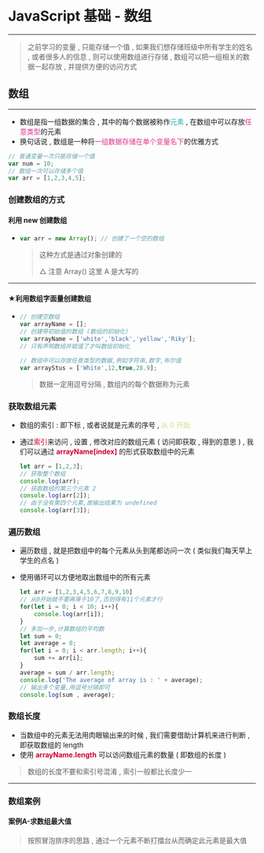 # JavaScript 基础 - 数组

------------------

> 之前学习的变量 , 只能存储一个值 , 如果我们想存储班级中所有学生的姓名 , 或者很多人的信息 , 则可以使用数组进行存储 , 数组可以把一组相关的数据一起存放 , 并提供方便的访问方式

## 数组

-----------

* 数组是指一组数据的集合 , 其中的每个数据被称作<font color=#25b2b8>元素</font> , 在数组中可以存放<font color=#e3318e>任意类型</font>的元素
* 换句话说 , 数组是一种将<font color=#e3318e>一组数据存储在单个变量名下</font>的优雅方式

```javascript
// 普通变量一次只能存储一个值
var num = 10;
// 数组一次可以存储多个值
var arr = [1,2,3,4,5];
```

### 创建数组的方式

#### 利用 new 创建数组

* ```javascript
  var arr = new Array(); // 创建了一个空的数组
  ```

  > 这种方式是通过对象创建的
  >
  > △ 注意 Array() 这里 A 是大写的

------------------------------

#### ★利用数组字面量创建数组

* ```javascript
  // 创建空数组
  var arrayName = [];
  // 创建带初始值的数组 (数组的初始化)
  var arrayName = ['white','black','yellow','Riky'];
  // 只有声明数组并赋值了才叫数组初始化
  
  // 数组中可以存放任意类型的数据,例如字符串,数字,布尔值
  var arrayStus = ['White',12,true,28.9];
  ```

  > 数据一定用逗号分隔 , 数组内的每个数据称为元素

### 获取数组元素

* 数组的索引 : 即下标 , 或者说就是元素的序号 , <font color=#d5de8c>从 0 开始</font> 

* 通过<font color=#cc0033>索引</font>来访问 , 设置 , 修改对应的数组元素 ( 访问即获取 , 得到的意思 ) , 我们可以通过 <font color=#cc0033>**arrayName[index]**</font> 的形式获取数组中的元素

  ```javascript
  let arr = [1,2,3];
  // 获取整个数组
  console.log(arr);
  // 获取数组的第三个元素 2
  console.log(arr[2]);
  // 由于没有第四个元素,故输出结果为 undefined
  console.log(arr[3]);
  ```


### 遍历数组

* 遍历数组 , 就是把数组中的每个元素从头到尾都访问一次 ( 类似我们每天早上学生的点名 )

* 使用循环可以方便地取出数组中的所有元素

  ```javascript
  let arr = [1,2,3,4,5,6,7,8,9,10]
  // 从0开始就不要再等于10了,否则得有11个元素才行
  for(let i = 0; i < 10; i++){
      console.log(arr[i]);
  }
  // 多加一步,计算数组的平均数
  let sum = 0;
  let average = 0;
  for(let i = 0; i < arr.length; i++){
      sum += arr[i];
  }
  average = sum / arr.length;
  console.log('The average of array is : ' + average);
  // 输出多个变量,用逗号分隔即可
  console.log(sum , average);
  ```

### 数组长度

* 当数组中的元素无法用肉眼输出来的时候 , 我们需要借助计算机来进行判断 , 即获取数组的 length
* 使用 <font color=#cc0033>**arrayName.length**</font> 可以访问数组元素的数量 ( 即数组的长度 )

> 数组的长度不要和索引号混淆 , 索引一般都比长度少一

------------------

### 数组案例

#### 案例A-求数组最大值

> 按照冒泡排序的思路 , 通过一个元素不断打擂台从而确定此元素是最大值

```javascript
```

